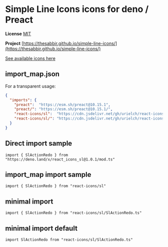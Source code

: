 # Simple Line Icons icons for deno / Preact

**License** [MIT](https://opensource.org/licenses/MIT)

**Project** [https://thesabbir.github.io/simple-line-icons/](https://thesabbir.github.io/simple-line-icons/)

[See available icons here](https://react-icons.github.io/react-icons/icons?name=sl)

## import_map.json

For a transparent usage:

```json
{
  "imports": {
    "preact":  "https://esm.sh/preact@10.15.1",
    "preact/": "https://esm.sh/preact@10.15.1/",
    "react-icons/sl":  "https://cdn.jsdelivr.net/gh/urielch/react-icons-sl@1.0.1/mod.ts",
    "react-icons/sl/": "https://cdn.jsdelivr.net/gh/urielch/react-icons-sl/ico/",
  }
}
```

## Direct import sample

`import { SlActionRedo } from "https://deno.land/x/react_icons_sl@1.0.1/mod.ts"`

## import_map import sample

`import { SlActionRedo } from "react-icons/sl"`

## minimal import

`import { SlActionRedo } from "react-icons/sl/SlActionRedo.ts"`

## minimal import default

`import SlActionRedo from "react-icons/sl/SlActionRedo.ts"`

